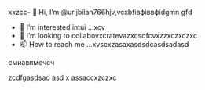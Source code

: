 xxzcc- 👋 Hi, I’m @urijbilan766hjv,vcxbfівфіввфіdgmn gfd
- 👀 I’m interested intui ...xcv
- 💞️ I’m looking to collabovxcratevazxcsdfcvxzzxczxczxc
- 📫 How to reach me ...xvscxzasaxasdsdcasdsadasd
<!---hbxsavxcxzcxzc
urijbilan766/sad is a ✨ special ✨ repository because its `README.md` (dgfhdgfhthisфів file)лрои appears oasdfasdfn gbfyour GitHub profile.xghjfh
You can click the Preview linисмиk to take a look at yyiuour changes.asdxcbv
--->смиавпмсчсч
zcdfgasdsad
asd
x
assaccxzczxc
